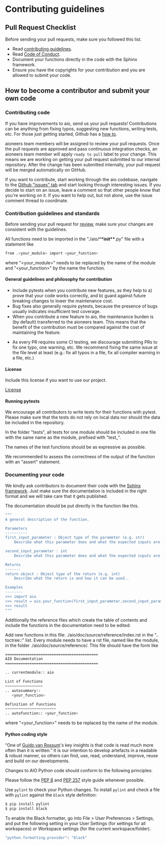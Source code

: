 # Contributing guidelines

## Pull Request Checklist

Before sending your pull requests, make sure you followed this list.

- Read [contributing guidelines](CONTRIBUTING.md).
- Read [Code of Conduct](CODE_OF_CONDUCT.md).
- Document your functions directly in the code with the Sphinx framework.
- Ensure you have the copyrights for your contribution and you are allowed to submit your code.

## How to become a contributor and submit your own code

### Contributing code

If you have improvements to aio, send us your pull requests!
Contributions can be anything from fixing typos, suggesting new functions, writing tests, etc.
For those just getting started, Github has a
[how to](https://help.github.com/articles/using-pull-requests/).

aioneers team members will be assigned to review your pull requests. Once the
pull requests are approved and pass continuous integration checks, an aioneers
team member will apply `ready to pull` label to your change. This means we are
working on getting your pull request submitted to our internal repository. After
the change has been submitted internally, your pull request will be merged
automatically on GitHub.

If you want to contribute, start working through the aio codebase,
navigate to the [Github "issues" tab](https://github.com/aioneers/aio/issues) and start
looking through interesting issues. If you
decide to start on an issue, leave a comment so that other people know that
you're working on it. If you want to help out, but not alone, use the issue
comment thread to coordinate.

### Contribution guidelines and standards

Before sending your pull request for
[review](https://github.com/aioneers/aio/pulls),
make sure your changes are consistent with the guidelines.

All functions need to be imported in the "./aio/\***\*init\*\***.py" file with a statement like

```bash
from .<your_module> import <your_function>
```

where "<your_module>" needs to be replaced by the name of the module and "<your_function>" by the name the function.

#### General guidelines and philosophy for contribution

- Include pytests when you contribute new features, as they help to a)
  prove that your code works correctly, and b) guard against future breaking
  changes to lower the maintenance cost.
- Bug fixes also generally require pytests, because the presence of bugs
  usually indicates insufficient test coverage.
- When you contribute a new feature to aio, the maintenance burden is
(by default) transferred to the aioneers team. This means that the benefit
of the contribution must be compared against the cost of maintaining the
feature.
<!-- - Full new features typically will live in
  [aio/addons](https://github.com/aioneers/addons) to get some
  airtime before a decision is made regarding whether they are to be migrated
  to the core. -->
- As every PR requires some CI testing, we discourage
  submitting PRs to fix one typo, one warning, etc. We recommend fixing the
  same issue at the file level at least (e.g.: fix all typos in a file, fix
  all compiler warning in a file, etc.)

#### License

Include this license if you want to use our project.

[License](LICENSE)

#### Running pytests

We encourage all contributors to write tests for their functions with pytest. Please make sure that the tests do not rely on local data nor should the data be included in the repository.

In the folder "tests", all tests for one module should be included in one file with the same name as the module, prefixed with "test\_".

The names of the test functions should be as expressive as possible.

We recommended to assess the correctness of the output of the function with an "assert" statement.

### Documenting your code

We kindly ask contributors to document their code with the [Sphinx framework](https://www.sphinx-doc.org/en/master/usage/restructuredtext/basics.html#inline-markup). Just make sure the documentation is included in the right format and we will take care that it gets published.

The documentation should be put directly in the function like this.

```bash
"""
A general description of the function.

Parameters
----------
first_input_parameter : Object type of the parameter (e.g. str)
    Describe what this parameter does and what the expected inputs are.

second_input_parameter : int
    Describe what this parameter does and what the expected inputs are.

Returns
-------
return object : Object type of the return (e.g. int)
    Describe what the return is and how it can be used..

Examples
--------
>>> import aio
>>> result = aio.your_function(first_input_parameter,second_input_parameter)
>>> result
"""
```

Additionally the reference files which create the table of contents and include the functions in the documentation need to be edited:

Add new functions in this file: ./aio/doc/source/reference/index.rst in the ".. toctree::" list.
Every module needs to have a rst file, named like the module, in the folder ./aio/doc/source/reference/.
This file should have the form like

```bash
==========================================
AIO Documentation
==========================================

.. currentmodule:: aio

List of Functions
~~~~~~~~~~~~~~~~~
.. autosummary::
   <your_function>

Definition of Functions
~~~~~~~~~~~~~~~~~~~~~~~
.. autofunction:: <your_function>
```

where "<your_function>" needs to be replaced by the name of the module.

#### Python coding style

“One of [Guido van Rossum](https://gvanrossum.github.io)'s key insights is that code is read much more often than it is written.” It is our intention to develop artefacts in a readable & robust manner, so others can find, use, read, understand, improve, reuse and build on our developments.

Changes to AIO Python code should conform to the following principles:

Please follow the [PEP 8](https://www.python.org/dev/peps/pep-0008/) and [PEP 257](https://www.python.org/dev/peps/pep-0257/) style guide whenever possible.

Use `pylint` to check your Python changes. To install `pylint` and check a file
with `pylint` against the `black` style definition:

```bash
$ pip install pylint
$ pip install black
```

To enable the Black formatter, go into File > User Preferences > Settings, and put the following setting in your User Settings (for settings for all workspaces) or Workspace settings (for the current workspace/folder).

```bash
"python.formatting.provider": "black"
```
